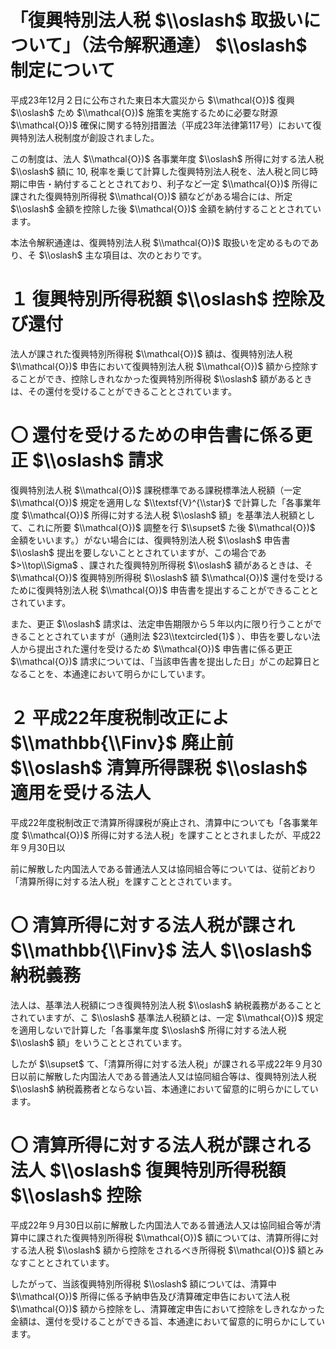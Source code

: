 # 「復興特別法人税 $\\oslash$ 取扱いについて」（法令解釈通達） $\\oslash$ 制定について

平成23年12月２日に公布された東日本大震災から $\\mathcal{O})$ 復興 $\\oslash$ ため $\\mathcal{O})$ 施策を実施するために必要な財源 $\\mathcal{O})$ 確保に関する特別措置法（平成23年法律第117号）において復興特別法人税制度が創設されました。

この制度は、法人 $\\mathcal{O})$ 各事業年度 $\\oslash$ 所得に対する法人税 $\\oslash$ 額に $10,%,\\mathcal{O}$ 税率を乗じて計算した復興特別法人税を、法人税と同じ時期に申告・納付することとされており、利子など一定 $\\mathcal{O})$ 所得に課された復興特別所得税 $\\mathcal{O})$ 額などがある場合には、所定 $\\oslash$ 金額を控除した後 $\\mathcal{O})$ 金額を納付することとされています。

本法令解釈通達は、復興特別法人税 $\\mathcal{O})$ 取扱いを定めるものであり、そ $\\oslash$ 主な項目は、次のとおりです。

# １ 復興特別所得税額 $\\oslash$ 控除及び還付

法人が課された復興特別所得税 $\\mathcal{O})$ 額は、復興特別法人税 $\\mathcal{O})$ 申告において復興特別法人税 $\\mathcal{O})$ 額から控除することができ、控除しきれなかった復興特別所得税 $\\oslash$ 額があるときは、その還付を受けることができることとされています。

# 〇 還付を受けるための申告書に係る更正 $\\oslash$ 請求

復興特別法人税 $\\mathcal{O})$ 課税標準である課税標準法人税額（一定 $\\mathcal{O})$ 規定を適用しな $\\textsf{V}^{\\star}$ で計算した「各事業年度 $\\mathcal{O})$ 所得に対する法人税 $\\oslash$ 額」を基準法人税額として、これに所要 $\\mathcal{O})$ 調整を行 $\\supset$ た後 $\\mathcal{O})$ 金額をいいます。）がない場合には、復興特別法人税 $\\oslash$ 申告書 $\\oslash$ 提出を要しないこととされていますが、この場合であ $>\\top\\Sigma$ 、課された復興特別所得税 $\\oslash$ 額があるときは、そ $\\mathcal{O})$ 復興特別所得税 $\\oslash$ 額 $\\mathcal{O})$ 還付を受けるために復興特別法人税 $\\mathcal{O})$ 申告書を提出することができることとされています。

また、更正 $\\oslash$ 請求は、法定申告期限から５年以内に限り行うことができることとされていますが（通則法 $23\\textcircled{1}$ ）、申告を要しない法人から提出された還付を受けるため $\\mathcal{O})$ 申告書に係る更正 $\\mathcal{O})$ 請求については、「当該申告書を提出した日」がこの起算日となることを、本通達において明らかにしています。

# ２ 平成22年度税制改正によ $\\mathbb{\\Finv}$ 廃止前 $\\oslash$ 清算所得課税 $\\oslash$ 適用を受ける法人

平成22年度税制改正で清算所得課税が廃止され、清算中についても「各事業年度 $\\mathcal{O})$ 所得に対する法人税」を課すこととされましたが、平成22年９月30日以

前に解散した内国法人である普通法人又は協同組合等については、従前どおり「清算所得に対する法人税」を課すこととされています。

# 〇 清算所得に対する法人税が課され $\\mathbb{\\Finv}$ 法人 $\\oslash$ 納税義務

法人は、基準法人税額につき復興特別法人税 $\\oslash$ 納税義務があることとされていますが、こ $\\oslash$ 基準法人税額とは、一定 $\\mathcal{O})$ 規定を適用しないで計算した「各事業年度 $\\oslash$ 所得に対する法人税 $\\oslash$ 額」をいうこととされています。

したが $\\supset$ て、「清算所得に対する法人税」が課される平成22年９月30日以前に解散した内国法人である普通法人又は協同組合等は、復興特別法人税 $\\oslash$ 納税義務者とならない旨、本通達において留意的に明らかにしています。

# 〇 清算所得に対する法人税が課される法人 $\\oslash$ 復興特別所得税額 $\\oslash$ 控除

平成22年９月30日以前に解散した内国法人である普通法人又は協同組合等が清算中に課された復興特別所得税 $\\mathcal{O})$ 額については、清算所得に対する法人税 $\\oslash$ 額から控除をされるべき所得税 $\\mathcal{O})$ 額とみなすこととされています。

したがって、当該復興特別所得税 $\\oslash$ 額については、清算中 $\\mathcal{O})$ 所得に係る予納申告及び清算確定申告において法人税 $\\mathcal{O})$ 額から控除をし、清算確定申告において控除をしきれなかった金額は、還付を受けることができる旨、本通達において留意的に明らかにしています。
